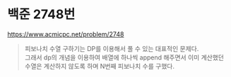 # 백준 2748번
https://www.acmicpc.net/problem/2748
> 피보나치 수열 구하기는 DP를 이용해서 풀 수 있는 대표적인 문제다.
> <br/>그래서 dp의 개념을 이용하여 배열에 하나씩 append 해주면서 이미 계산했던 수열은 계산하지 않도록 하며 N번째 피보나치 수를 구했다.